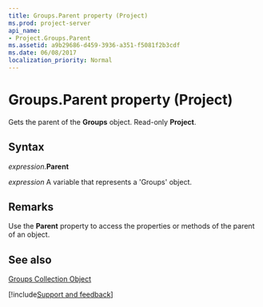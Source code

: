```yaml
---
title: Groups.Parent property (Project)
ms.prod: project-server
api_name:
- Project.Groups.Parent
ms.assetid: a9b29686-d459-3936-a351-f5081f2b3cdf
ms.date: 06/08/2017
localization_priority: Normal
---
```



# Groups.Parent property (Project)

Gets the parent of the  **Groups** object. Read-only **Project**.


## Syntax

_expression_.**Parent**

_expression_ A variable that represents a 'Groups' object.


## Remarks

Use the  **Parent** property to access the properties or methods of the parent of an object.


## See also


[Groups Collection Object](Project.groups.md)

[!include[Support and feedback](~/includes/feedback-boilerplate.md)]